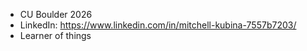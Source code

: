 - CU Boulder 2026
- LinkedIn: https://www.linkedin.com/in/mitchell-kubina-7557b7203/
- Learner of things

<!---
MitchKubina/MitchKubina is a ✨ special ✨ repository because its `README.md` (this file) appears on your GitHub profile.
You can click the Preview link to take a look at your changes.
--->
